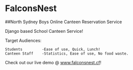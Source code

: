 # FalconsNest
##North Sydney Boys Online Canteen Reservation Service

Django based School Canteen Service!

Target Audiences:

    Students         -Ease of use, Quick, Lunch!
    Canteen Staff    -Statistics, Ease of use, No food waste.

Check out our live demo @ www.falconsnest.cf!